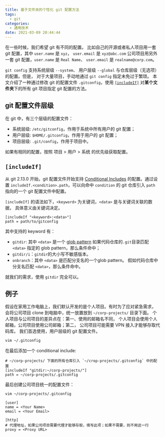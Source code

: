 ```yaml
---
title: 基于文件夹的个性化 git 配置方法
tags:
  - git
categories:
  - 通用技术
date: 2021-03-09 20:44:44
---
```



在一些时候，我们希望 git 有不同的配置。
比如自己的开源或者私人项目用一套 git 配置，其中 `user.name` 是 `xyz`，
`user.email` 是 `xyz@abc.com`
公司项目用另外一套 git 配置，`user.name` 是 `Real Name`、
`user.email` 是 `realname@corp.com`。

`git config` 支持系统层级 `--system`、
用户层级 `--global` 与仓库层级（无选项）的配置。但是，
对于大量项目，手动地通过 `git config` 指定未免过于繁琐。
本文介绍了一种通过修改 git 的配置文件 `.gitconfig`，使用
[`[includeIf]`](https://git-scm.com/docs/git-config#_conditional_includes)
对**某个文件夹**下的所有 git 项目指定 git 配置的方法。

<!--more-->

## git 配置文件层级

在 git 中，有三个层级的配置文件：

- 系统层级: `/etc/gitconfig`，作用于系统中所有用户的 git 配置；
- 用户层级: `$HOME/.gitconfig`，作用于用户的 git 配置；
- 项目层级: `.git/config`，作用于项目中。

如果有相同的配置，按照 项目 > 用户 > 系统 的优先级获取配置。

## `[includeIf]`

从 git 2.13.0 开始，git 配置文件开始支持
[Conditional Includes](https://git-scm.com/docs/git-config#_conditional_includes)
的配置。通过设置 `includeIf.<condition>.path`，可以向命中 `condition` 的
git 仓库引入 `path` 指向的一个 git 配置文件中配置。

`[includeIf]` 的语法如下，`<keyword>` 为关键词，`<data>` 是与关键词关联的数据，
具体意义由关键词决定。

```gitconfig
[includeIf "<keyword>:<data>"]
path = path/to/gitconfig
```

其中支持的 keyword 有：

- `gitdir`: 其中 `<data>` 是一个 [glob pattern](https://en.wikipedia.org/wiki/Glob_(programming))
如果代码仓库的`.git`目录匹配 `<data>` 指定的 glob pattern，那么条件命中；
- `gitdir/i`：`gitdir`的大小写不敏感版本。
- `onbranch`：其中 `<data>` 是匹配分支名的一个glob pattern。
  假如代码仓库中分支名匹配 `<data>`，那么条件命中。

就我们的需求，使用 `gitdir` 完全可以。

## 例子

假设在家用工作电脑上，我们默认开发的是个人项目。有时为了应对紧急需求，
会将公司项目 clone 到电脑中，统一放置放到 `~/corp-projects/` 目录下面。
个人项目与公司项目的差异点在：第一、使用的邮箱名不同，
个人项目会使用个人邮箱，公司项目使用公司邮箱；第二，
公司项目可能需要 VPN 接入才能够存取代码库。
我们首选使用，用户层级的 git 配置文件。

```bash
vim ~/.gitconfig
```

在最后添加一个 conditional include:

```gitconfig
# ~/corp-projects/ 下面的所有仓库引入 `~/crop-projects/.gitconfig` 中的配置
[includeIf "gitdir:~/corp-projects/"]
path = ~/corp-projects/.gitconfig
```

最后创建公司项目统一的配置文件：

```bash
vim ~/corp-projects/.gitconfig
```

```gitconfig
[user]
name = <Your Name>
email = <Your Email>

[http]
# 代理地址，如果公司项目需要代理才能够存取，填写此项；如果不需要，则不用这一行
proxy = <Proxy URL>
```
